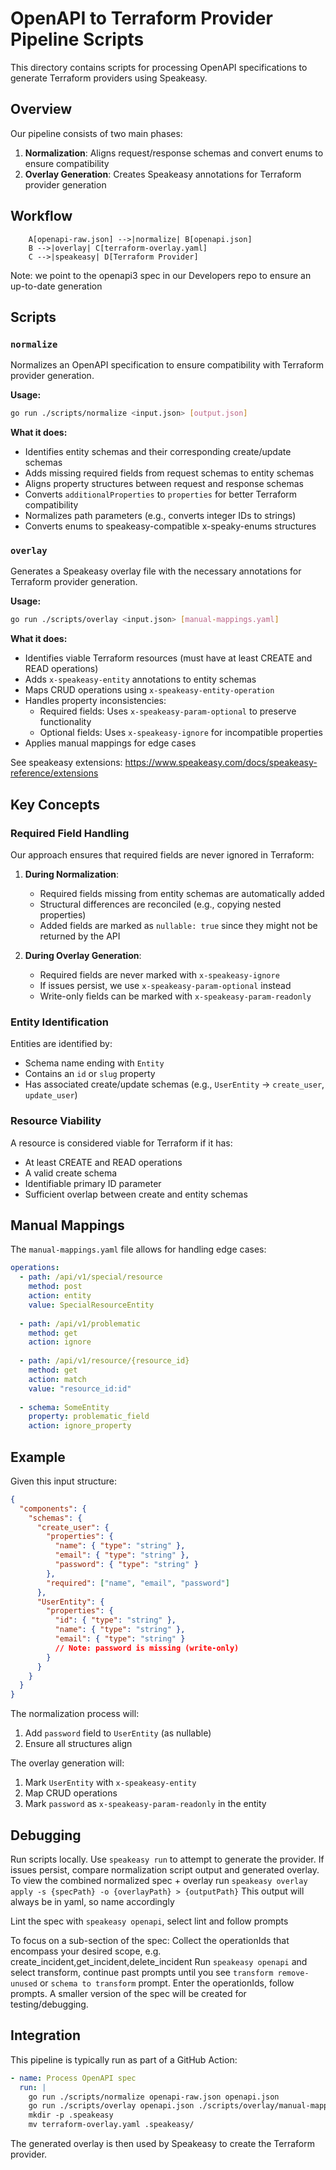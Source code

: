 # OpenAPI to Terraform Provider Pipeline Scripts

This directory contains scripts for processing OpenAPI specifications to generate Terraform providers using Speakeasy.

## Overview

Our pipeline consists of two main phases:
1. **Normalization**: Aligns request/response schemas and convert enums to ensure compatibility
2. **Overlay Generation**: Creates Speakeasy annotations for Terraform provider generation

## Workflow

```mermaid
    A[openapi-raw.json] -->|normalize| B[openapi.json]
    B -->|overlay| C[terraform-overlay.yaml]
    C -->|speakeasy| D[Terraform Provider]
```
Note: we point to the openapi3 spec in our Developers repo to ensure an up-to-date generation

## Scripts

### `normalize`
Normalizes an OpenAPI specification to ensure compatibility with Terraform provider generation.

**Usage:**
```bash
go run ./scripts/normalize <input.json> [output.json]
```

**What it does:**
- Identifies entity schemas and their corresponding create/update schemas
- Adds missing required fields from request schemas to entity schemas
- Aligns property structures between request and response schemas
- Converts `additionalProperties` to `properties` for better Terraform compatibility
- Normalizes path parameters (e.g., converts integer IDs to strings)
- Converts enums to speakeasy-compatible x-speaky-enums structures

### `overlay`
Generates a Speakeasy overlay file with the necessary annotations for Terraform provider generation.

**Usage:**
```bash
go run ./scripts/overlay <input.json> [manual-mappings.yaml]
```

**What it does:**
- Identifies viable Terraform resources (must have at least CREATE and READ operations)
- Adds `x-speakeasy-entity` annotations to entity schemas
- Maps CRUD operations using `x-speakeasy-entity-operation`
- Handles property inconsistencies:
  - Required fields: Uses `x-speakeasy-param-optional` to preserve functionality
  - Optional fields: Uses `x-speakeasy-ignore` for incompatible properties
- Applies manual mappings for edge cases

See speakeasy extensions: https://www.speakeasy.com/docs/speakeasy-reference/extensions
## Key Concepts

### Required Field Handling

Our approach ensures that required fields are never ignored in Terraform:

1. **During Normalization**:
   - Required fields missing from entity schemas are automatically added
   - Structural differences are reconciled (e.g., copying nested properties)
   - Added fields are marked as `nullable: true` since they might not be returned by the API

2. **During Overlay Generation**:
   - Required fields are never marked with `x-speakeasy-ignore`
   - If issues persist, we use `x-speakeasy-param-optional` instead
   - Write-only fields can be marked with `x-speakeasy-param-readonly`

### Entity Identification

Entities are identified by:
- Schema name ending with `Entity`
- Contains an `id` or `slug` property
- Has associated create/update schemas (e.g., `UserEntity` → `create_user`, `update_user`)

### Resource Viability

A resource is considered viable for Terraform if it has:
- At least CREATE and READ operations
- A valid create schema
- Identifiable primary ID parameter
- Sufficient overlap between create and entity schemas

## Manual Mappings

The `manual-mappings.yaml` file allows for handling edge cases:

```yaml
operations:
  - path: /api/v1/special/resource
    method: post
    action: entity
    value: SpecialResourceEntity
  
  - path: /api/v1/problematic
    method: get
    action: ignore
  
  - path: /api/v1/resource/{resource_id}
    method: get
    action: match
    value: "resource_id:id"
    
  - schema: SomeEntity
    property: problematic_field
    action: ignore_property
```

## Example

Given this input structure:
```json
{
  "components": {
    "schemas": {
      "create_user": {
        "properties": {
          "name": { "type": "string" },
          "email": { "type": "string" },
          "password": { "type": "string" }
        },
        "required": ["name", "email", "password"]
      },
      "UserEntity": {
        "properties": {
          "id": { "type": "string" },
          "name": { "type": "string" },
          "email": { "type": "string" }
          // Note: password is missing (write-only)
        }
      }
    }
  }
}
```

The normalization process will:
1. Add `password` field to `UserEntity` (as nullable)
2. Ensure all structures align

The overlay generation will:
1. Mark `UserEntity` with `x-speakeasy-entity`
2. Map CRUD operations
3. Mark `password` as `x-speakeasy-param-readonly` in the entity

## Debugging

Run scripts locally. Use `speakeasy run` to attempt to generate the provider.
If issues persist, compare normalization script output and generated overlay.
To view the combined normalized spec + overlay run `speakeasy overlay apply -s {specPath} -o {overlayPath} > {outputPath}` This output will always be in yaml, so name accordingly

Lint the spec with `speakeasy openapi`, select lint and follow prompts

To focus on a sub-section of the spec:
Collect the operationIds that encompass your desired scope, e.g. create_incident,get_incident,delete_incident
Run `speakeasy openapi` and select transform, continue past prompts until you see `transform remove-unused` or `schema to transform` prompt. Enter the operationIds, follow prompts. A smaller version of the spec will be created for testing/debugging.

## Integration

This pipeline is typically run as part of a GitHub Action:

```yaml
- name: Process OpenAPI spec
  run: |
    go run ./scripts/normalize openapi-raw.json openapi.json
    go run ./scripts/overlay openapi.json ./scripts/overlay/manual-mappings.yaml
    mkdir -p .speakeasy
    mv terraform-overlay.yaml .speakeasy/
```

The generated overlay is then used by Speakeasy to create the Terraform provider.